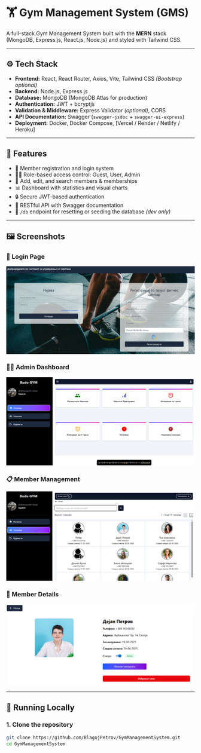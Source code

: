 # 🏋️ Gym Management System (GMS)

A full-stack Gym Management System built with the **MERN** stack (MongoDB, Express.js, React.js, Node.js) and styled with Tailwind CSS.

---

## ⚙️ Tech Stack

- **Frontend:** React, React Router, Axios, Vite, Tailwind CSS *(Bootstrap optional)*  
- **Backend:** Node.js, Express.js  
- **Database:** MongoDB (MongoDB Atlas for production)  
- **Authentication:** JWT + bcryptjs  
- **Validation & Middleware:** Express Validator *(optional)*, CORS  
- **API Documentation:** Swagger (`swagger-jsdoc` + `swagger-ui-express`)  
- **Deployment:** Docker, Docker Compose, [Vercel / Render / Netlify / Heroku]  

---

## 🧪 Features

- 👥 Member registration and login system  
- 🧑‍💼 Role-based access control: Guest, User, Admin  
- 📝 Add, edit, and search members & memberships  
- 📊 Dashboard with statistics and visual charts  
- 🔒 Secure JWT-based authentication  
- 📂 RESTful API with Swagger documentation  
- 🧹 `/db` endpoint for resetting or seeding the database *(dev only)*  

---

## 🖼️ Screenshots

### 🔐 Login Page
![Login Page](./gms-frontend/public/screenshots/login-page.png)

### 🧑‍💼 Admin Dashboard
![Admin Dashboard](./gms-frontend/public/screenshots/admin-dashboard.png)

### 📋 Member Management
![Member Management](./gms-frontend/public/screenshots/member-management.png)

### 📄 Member Details
![Member Details](./gms-frontend/public/screenshots/member-details.png)

---

## 🐳 Running Locally

### 1. Clone the repository

```bash
git clone https://github.com/BlagojPetrov/GymManagementSystem.git
cd GymManagementSystem
